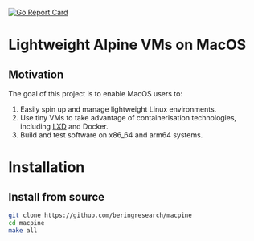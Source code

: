 [![Go Report Card](https://goreportcard.com/badge/github.com/beringresearch/macpine)](https://goreportcard.com/report/github.com/beringresearch/macpine)

# Lightweight Alpine VMs on MacOS


## Motivation
The goal of this project is to enable MacOS users to:

1. Easily spin up and manage lightweight Linux environments.
2. Use tiny VMs to take advantage of containerisation technologies, including [LXD](https://linuxcontainers.org/lxd/introduction/) and Docker.
3. Build and test software on x86_64 and arm64 systems.

# Installation

## Install from source

```bash
git clone https://github.com/beringresearch/macpine
cd macpine
make all
```